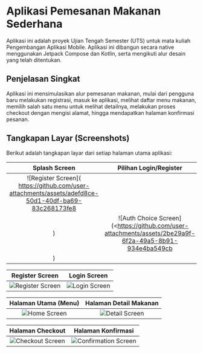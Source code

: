 # Aplikasi Pemesanan Makanan Sederhana

Aplikasi ini adalah proyek Ujian Tengah Semester (UTS) untuk mata kuliah Pengembangan Aplikasi Mobile. Aplikasi ini dibangun secara native menggunakan Jetpack Compose dan Kotlin, serta mengikuti alur desain yang telah ditentukan.

## Penjelasan Singkat

Aplikasi ini mensimulasikan alur pemesanan makanan, mulai dari pengguna baru melakukan registrasi, masuk ke aplikasi, melihat daftar menu makanan, memilih salah satu menu untuk melihat detailnya, melakukan proses checkout dengan mengisi alamat, hingga mendapatkan halaman konfirmasi pesanan.
## Tangkapan Layar (Screenshots)

Berikut adalah tangkapan layar dari setiap halaman utama aplikasi:

| Splash Screen | Pilihan Login/Register |
| :---: | :---: |
| ![Register Screen]( https://github.com/user-attachments/assets/adefd8ce-50d1-40df-ba69-83c268173fe8
) | ![Auth Choice Screen](<https://github.com/user-attachments/assets/2be29a9f-6f2a-49a5-8b91-934e4ba549cb
) |

| Register Screen | Login Screen |
| :---: | :---: |
| ![Register Screen](https://github.com/user-attachments/assets/adefd8ce-50d1-40df-ba69-83c268173fe8) | ![Login Screen](https://github.com/user-attachments/assets/adefd8ce-50d1-40df-ba69-83c268173fe8) |

| Halaman Utama (Menu) | Halaman Detail Makanan |
| :---: | :---: |
| ![Home Screen](URL_GAMBAR_HOME_ANDA) | ![Detail Screen](URL_GAMBAR_DETAIL_ANDA) |

| Halaman Checkout | Halaman Konfirmasi |
| :---: | :---: |
| ![Checkout Screen](URL_GAMBAR_CHECKOUT_ANDA) | ![Confirmation Screen](URL_GAMBAR_KONFIRMASI_ANDA) |Setelah Anda mengganti semua placeholder URL_GAMBAR... dengan gambar Anda (melalui drag and drop), klik tab Pratinjau (Preview). Anda akan melihat semua gambar tersusun rapi dalam tabel.Jika sudah terlihat bagus, klik Commit changes.
